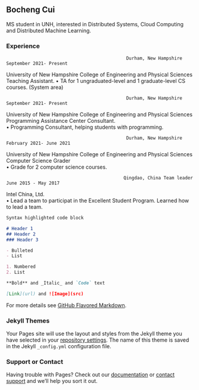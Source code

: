 ## Bocheng Cui

MS student in UNH, interested in Distributed Systems, Cloud Computing and Distributed Machine Learning.

### Experience

                                                 Durham, New Hampshire September 2021- Present
University of New Hampshire College of Engineering and Physical Sciences Teaching Assistant.
• TA for 1 ungraduated-level and 1 graduate-level CS courses. (System area)

                                                 Durham, New Hampshire September 2021- Present
University of New Hampshire College of Engineering and Physical Sciences
Programming Assistance Center Consultant.        
• Programming Consultant, helping students with programming.

                                                 Durham, New Hampshire February 2021- June 2021
University of New Hampshire College of Engineering and Physical Sciences
Computer Science Grader                        
• Grade for 2 computer science courses.

                                                Qingdao, China Team leader June 2015 - May 2017
 Intel China, Ltd.                             
• Lead a team to participat in the Excellent Student Program. Learned how to lead a team.

```markdown
Syntax highlighted code block

# Header 1
## Header 2
### Header 3

- Bulleted
- List

1. Numbered
2. List

**Bold** and _Italic_ and `Code` text

[Link](url) and ![Image](src)
```

For more details see [GitHub Flavored Markdown](https://guides.github.com/features/mastering-markdown/).

### Jekyll Themes

Your Pages site will use the layout and styles from the Jekyll theme you have selected in your [repository settings](https://github.com/noahcui/bochengcui.github.io/settings/pages). The name of this theme is saved in the Jekyll `_config.yml` configuration file.

### Support or Contact

Having trouble with Pages? Check out our [documentation](https://docs.github.com/categories/github-pages-basics/) or [contact support](https://support.github.com/contact) and we’ll help you sort it out.
